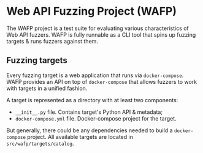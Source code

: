 # Web API Fuzzing Project (WAFP)

The WAFP project is a test suite for evaluating various characteristics of Web API fuzzers.
WAFP is fully runnable as a CLI tool that spins up fuzzing targets & runs fuzzers against them.

## Fuzzing targets

Every fuzzing target is a web application that runs via `docker-compose`. WAFP provides an API on top of
`docker-compose` that allows fuzzers to work with targets in a unified fashion.

A target is represented as a directory with at least two components:

- `__init__.py` file. Contains target's Python API & metadata;
- `docker-compose.yml` file. Docker-compose project for the target.

But generally, there could be any dependencies needed to build a `docker-compose` project.
All available targets are located in `src/wafp/targets/catalog`.
